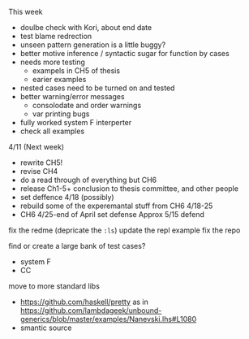 
This week
* doulbe check with Kori, about end date
* test blame redrection
* unseen pattern generation is a little buggy?
* better motive inference / syntactic sugar for function by cases
* needs more testing
  * exampels in CH5 of thesis
  * earier examples
* nested cases need to be turned on and tested
* better warning/error messages
  * consolodate and order warnings
  * var printing bugs
* fully worked system F interperter
* check all examples

4/11 (Next week)
* rewrite CH5!
* revise CH4
* do a read through of everything but CH6
* release Ch1-5+ conclusion to thesis committee, and other people
* set deffence
4/18 (possibly)
* rebuild some of the experemantal stuff from CH6
4/18-25
* CH6
4/25-end of April set defense
Approx 5/15 defend



fix the redme (depricate the `:ls`) update the repl example
fix the repo

find or create a large bank of test cases?
* system F
* CC

move to more standard libs
* https://github.com/haskell/pretty as in https://github.com/lambdageek/unbound-generics/blob/master/examples/Nanevski.lhs#L1080
* smantic source

